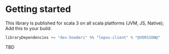 # Getting started

This library is published for scala 3 on all scala platforms (JVM, JS, Native); 
Add this to your build:

```scala
libraryDependencies += "dev.hnaderi" %% "lepus-client" % "@VERSION@"
```

TBD
